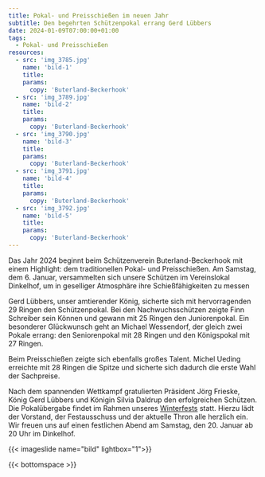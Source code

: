 ```yaml
---
title: Pokal- und Preisschießen im neuen Jahr
subtitle: Den begehrten Schützenpokal errang Gerd Lübbers
date: 2024-01-09T07:00:00+01:00
tags:
  - Pokal- und Preisschießen
resources:
  - src: 'img_3785.jpg'
    name: 'bild-1'
    title:
    params:
      copy: 'Buterland-Beckerhook'
  - src: 'img_3789.jpg'
    name: 'bild-2'
    title:
    params:
      copy: 'Buterland-Beckerhook'
  - src: 'img_3790.jpg'
    name: 'bild-3'
    title:
    params:
      copy: 'Buterland-Beckerhook'
  - src: 'img_3791.jpg'
    name: 'bild-4'
    title:
    params:
      copy: 'Buterland-Beckerhook'
  - src: 'img_3792.jpg'
    name: 'bild-5'
    title:
    params:
      copy: 'Buterland-Beckerhook'
---
```



Das Jahr 2024 beginnt beim Schützenverein Buterland-Beckerhook mit einem Highlight: dem traditionellen Pokal- und Preisschießen.
Am Samstag, dem 6. Januar, versammelten sich unsere Schützen im Vereinslokal Dinkelhof, um in geselliger Atmosphäre ihre
Schießfähigkeiten zu messen <!--more-->

Gerd Lübbers, unser amtierender König, sicherte sich mit hervorragenden 29 Ringen den Schützenpokal.
Bei den Nachwuchsschützen zeigte Finn Schreiber sein Können und gewann mit 25 Ringen den Juniorenpokal.
Ein besonderer Glückwunsch geht an Michael Wessendorf, der gleich zwei Pokale errang: den Seniorenpokal
mit 28 Ringen und den Königspokal mit 27 Ringen.

Beim Preisschießen zeigte sich ebenfalls großes Talent. Michel Ueding erreichte mit 28 Ringen die Spitze und
sicherte sich dadurch die erste Wahl der Sachpreise.

Nach dem spannenden Wettkampf gratulierten Präsident Jörg Frieske, König Gerd Lübbers und Königin Silvia Daldrup den erfolgreichen Schützen.
Die Pokalübergabe findet im Rahmen unseres [Winterfests](../../termine) statt. Hierzu lädt der Vorstand, der Festausschuss und der aktuelle Thron alle herzlich ein.
Wir freuen uns auf einen festlichen Abend am Samstag, den 20. Januar ab 20 Uhr im Dinkelhof.

{{< imageslide name="bild" lightbox="1">}}

{{< bottomspace >}}
